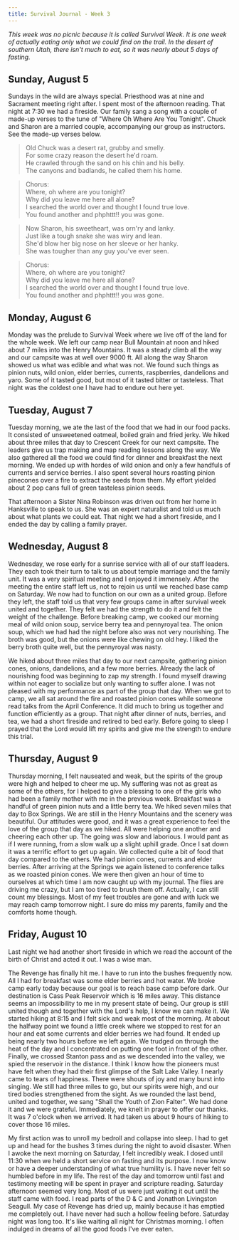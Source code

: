 ```yaml
---
title: Survival Journal - Week 3
---
```


_This week was no picnic because it is called
Survival Week. It is one week of actually eating only what we could find
on the trail. In the desert of southern Utah, there isn't much to eat,
so it was nearly about 5 days of fasting._

## Sunday, August 5
Sundays in the wild are always special. Priesthood was at
nine and Sacrament meeting right after. I spent most of the afternoon
reading. That night at 7:30 we had a fireside. Our family sang a song
with a couple of made-up verses to the tune of "Where Oh Where Are You
Tonight". Chuck and Sharon are a married couple, accompanying our group
as instructors. See the made-up verses below.

> Old Chuck was a desert rat, grubby and smelly.\
> For some crazy reason the desert he'd roam.\
> He crawled through the sand on his chin and his belly.\
> The canyons and badlands, he called them his home.

> Chorus:\
> Where, oh where are you tonight?\
> Why did you leave me here all alone?\
> I searched the world over and thought I found true love.\
> You found another and phphttt!! you was gone.

> Now Sharon, his sweetheart, was orn'ry and lanky.\
> Just like a tough snake she was wiry and lean.\
> She'd blow her big nose on her sleeve or her hanky.\
> She was tougher than any guy you've ever seen.

> Chorus:\
> Where, oh where are you tonight?\
> Why did you leave me here all alone?\
> I searched the world over and thought I found true love.\
> You found another and phphttt!! you was gone.

## Monday, August 6
Monday was the prelude to Survival Week where we live off of the land
for the whole week. We left our camp near Bull Mountain at noon and
hiked about 7 miles into the Henry Mountains. It was a steady climb all
the way and our campsite was at well over 9000 ft. All along the way
Sharon showed us what was edible and what was not. We found such things
as pinion nuts, wild onion, elder berries, currents, raspberries,
dandelions and yaro. Some of it tasted good, but most of it tasted
bitter or tasteless. That night was the coldest one I have had to endure
out here yet.

## Tuesday, August 7
Tuesday morning, we ate the last of the food that we had in our food
packs. It consisted of unsweetened oatmeal, boiled grain and fried
jerky. We hiked about three miles that day to Crescent Creek for our
next campsite. The leaders give us trap making and map reading lessons
along the way. We also gathered all the food we could find for dinner
and breakfast the next morning. We ended up with hordes of wild onion
and only a few handfuls of currents and service berries. I also spent
several hours roasting pinion pinecones over a fire to extract the seeds
from them. My effort yielded about 2 pop cans full of green tasteless
pinion seeds.

That afternoon a Sister Nina Robinson was driven out from her home in
Hanksville to speak to us. She was an expert naturalist and told us much
about what plants we could eat. That night we had a short fireside, and
I ended the day by calling a family prayer.

## Wednesday, August 8
Wednesday, we rose early for a sunrise service with all of our staff
leaders. They each took their turn to talk to us about temple marriage
and the family unit. It was a very spiritual meeting and I enjoyed it
immensely. After the meeting the entire staff left us, not to rejoin us
until we reached base camp on Saturday. We now had to function on our
own as a united group. Before they left, the staff told us that very
few groups came in after survival week united and together. They
felt we had the strength to do it and felt the weight of the challenge.
Before breaking camp, we cooked our morning meal of wild onion soup,
service berry tea and pennyroyal tea. The onion soup, which we had had
the night before also was not very nourishing. The broth was good, but
the onions were like chewing on old hey. I liked the berry broth quite
well, but the pennyroyal was nasty.

We hiked about three miles that day to our next campsite, gathering
pinion cones, onions, dandelions, and a few more berries. Already the
lack of nourishing food was beginning to zap my strength. I found myself
drawing within not eager to socialize but only wanting to suffer alone.
I was not pleased with my performance as part of the group that day.
When we got to camp, we all sat around the fire and roasted pinion
cones while someone read talks from the April Conference. It did
much to bring us together and function efficiently as a group. That
night after dinner of nuts, berries, and tea, we had a short fireside
and retired to bed early. Before going to sleep I prayed that the Lord
would lift my spirits and give me the strength to endure this trial.

## Thursday, August 9
Thursday morning, I felt nauseated and weak, but the spirits of the
group were high and helped to cheer me up. My suffering was not as great
as some of the others, for I helped to give a blessing to one of the
girls who had been a family mother with me in the previous week.
Breakfast was a handful of green pinion nuts and a little berry tea. We
hiked seven miles that day to Box Springs. We are still in the Henry
Mountains and the scenery was beautiful. Our attitudes were good, and it
was a great experience to feel the love of the group that day as we
hiked. All were helping one another and cheering each other up. The
going was slow and laborious. I would pant as if I were running, from a
slow walk up a slight uphill grade. Once I sat down it was a terrific
effort to get up again. We collected quite a bit of food that day
compared to the others. We had pinion cones, currents and elder berries.
After arriving at the Springs we again listened to conference talks
as we roasted pinion cones. We were then given an hour of time to
ourselves at which time I am now caught up with my journal.
The flies are driving me crazy, but I am too
tired to brush them off. Actually, I can still count my blessings. Most
of my feet troubles are gone and with luck we may reach camp tomorrow
night. I sure do miss my parents, family and the comforts home though.

## Friday, August 10
Last night we had another short fireside in which we
read the account of the birth of Christ and acted it out. I was a wise
man.

The Revenge has finally hit me. I have to run into the bushes frequently
now. All I had for breakfast was some elder berries and hot water. We
broke camp early today because our goal is to reach base camp before
dark. Our destination is Cass Peak Reservoir which is 16 miles away.
This distance seems an impossibility to me in my present state of being.
Our group is still united though and together with the Lord's help, I
know we can make it. We started hiking at 8:15 and I felt sick and weak
most of the morning. At about the halfway point we found a little creek
where we stopped to rest for an hour and eat some currents and elder
berries we had found. It ended up being nearly two hours before we left
again. We trudged on through the heat of the day and I concentrated on
putting one foot in front of the other. Finally, we crossed Stanton pass
and as we descended into the valley, we spied the reservoir in the
distance. I think I know how the pioneers must have felt when they had
their first glimpse of the Salt Lake Valley. I nearly came to tears of
happiness. There were shouts of joy and many burst into singing. We
still had three miles to go, but our spirits were high, and our tired
bodies strengthened from the sight. As we rounded the last bend, united
and together, we sang "Shall the Youth of Zion Falter". We had done it
and we were grateful. Immediately, we knelt in prayer to offer our
thanks. It was 7 o'clock when we arrived. It had taken us about 9 hours
of hiking to cover those 16 miles.

My first action was to unroll my bedroll and collapse into sleep. I had
to get up and head for the bushes 3 times during the night to avoid
disaster. When I awoke the next morning on Saturday, I felt incredibly
weak. I dosed until 11:30 when we held a short service on fasting and
its purpose. I now know or have a deeper understanding of what true
humility is. I have never felt so humbled before in my life. The rest of
the day and tomorrow until fast and testimony meeting will be spent in
prayer and scripture reading. Saturday afternoon seemed very long. Most
of us were just waiting it out until the staff came with food. I read
parts of the D & C and Jonathon Livingston Seagull. My case of Revenge
has dried up, mainly because it has emptied me completely out. I have
never had such a hollow feeling before. Saturday night was long too.
It's like waiting all night for Christmas morning. I often indulged in
dreams of all the good foods I've ever eaten.
